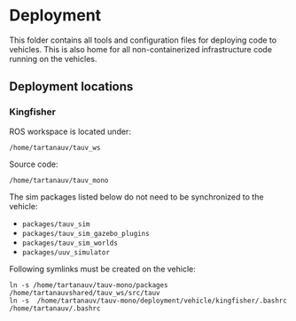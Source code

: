 # Deployment

This folder contains all tools and configuration files for deploying 
code to vehicles. This is also home for all non-containerized infrastructure code
running on the vehicles.

## Deployment locations
### Kingfisher
ROS workspace is located under:
```
/home/tartanauv/tauv_ws
```

Source code:
```
/home/tartanauv/tauv_mono
```

The sim packages listed below do not need to be synchronized to the vehicle:
- `packages/tauv_sim`
- `packages/tauv_sim_gazebo_plugins`
- `packages/tauv_sim_worlds`
- `packages/uuv_simulator`

Following symlinks must be created on the vehicle:
```
ln -s /home/tartanauv/tauv-mono/packages /home/tartanauvshared/tauv_ws/src/tauv
ln -s  /home/tartanauv/tauv-mono/deployment/vehicle/kingfisher/.bashrc /home/tartanauv/.bashrc
```
